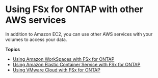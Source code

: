 # Using FSx for ONTAP with other AWS services<a name="using-fsx-with-other-AWS-services"></a>

In addition to Amazon EC2, you can use other AWS services with your volumes to access your data\.

**Topics**
+ [Using Amazon WorkSpaces with FSx for ONTAP](using-workspaces.md)
+ [Using Amazon Elastic Container Service with FSx for ONTAP](mount-ontap-ecs-containers.md)
+ [Using VMware Cloud with FSx for ONTAP](vmware-cloud-ontap.md)